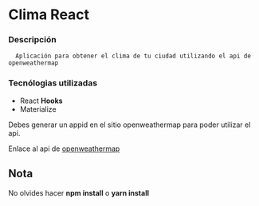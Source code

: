 # Clima React

### Descripción
 ~~~
   Aplicación para obtener el clima de tu ciudad utilizando el api de openweathermap
 ~~~

 ### Tecnólogias utilizadas
  - React **Hooks**
  - Materialize

  Debes generar un appid en el sitio openweathermap para poder utilizar el api.

  Enlace al api de [openweathermap](https://home.openweathermap.org/users/sign_in)

## Nota
  No olvides hacer **npm install** o **yarn install**